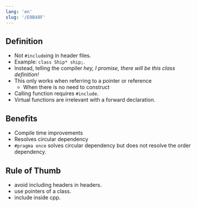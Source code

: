 ```yaml
---
lang: 'en'
slug: '/E0B48F'
---
```


## Definition

- Not `#include`ing in header files.
- Example: `class Ship* ship;`.
- Instead, telling the compiler _hey, I promise, there will be this class definition!_
- This only works when referring to a pointer or reference
  - When there is no need to construct
- Calling function requires `#include`.
- Virtual functions are irrelevant with a forward declaration.

## Benefits

- Compile time improvements
- Resolves circular dependency
- `#pragma once` solves circular dependency but does not resolve the order dependency.

## Rule of Thumb

- avoid including headers in headers.
- use pointers of a class.
- include inside cpp.
